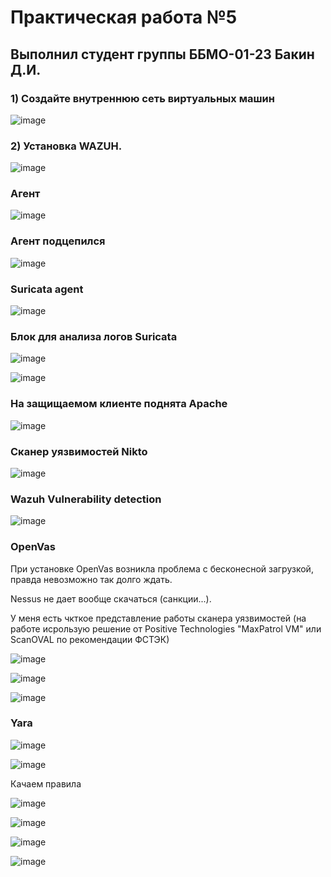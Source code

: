 # Практическая работа №5 
## Выполнил студент группы ББМО-01-23 Бакин Д.И.

### 1) Создайте внутреннюю сеть виртуальных машин
![image](https://github.com/user-attachments/assets/f71f8a00-ab91-4c3c-afa5-bad3e2dabd0d)

### 2) Установка WAZUH.
![image](https://github.com/user-attachments/assets/c6c821c6-e34a-4add-99ab-431b918ef47b)

### Агент
![image](https://github.com/user-attachments/assets/8f431b90-6421-42ee-9d25-b1c7c47bc23a)

### Агент подцепился
![image](https://github.com/user-attachments/assets/292d8808-ca30-4c8d-a67e-1d8afd81062f)

### Suricata agent
![image](https://github.com/user-attachments/assets/0ca27a38-b58e-49d9-8962-bc750d786251)

### Блок для анализа логов Suricata
![image](https://github.com/user-attachments/assets/aabe0aa1-cd3f-401c-9406-3661d8f742c1)

![image](https://github.com/user-attachments/assets/71855ea1-3e43-495c-831f-13917e063d3f)

### На защищаемом клиенте поднята Apache
![image](https://github.com/user-attachments/assets/68466ad4-cebe-4057-a49e-7b73fd089ce5)

### Сканер уязвимостей Nikto
![image](https://github.com/user-attachments/assets/e9cd348b-eb54-4e05-a03a-ac793da3becc)

###   Wazuh Vulnerability detection
![image](https://github.com/user-attachments/assets/a8e475f6-e8d8-45b2-b9c3-4e929da81513)

### OpenVas
При установке OpenVas возникла проблема с бесконесной загрузкой, правда невозможно так долго ждать.

Nessus не дает вообще скачаться (санкции...).

У меня есть чкткое представление работы сканера уязвимостей (на работе исрользую решение от Positive Technologies "MaxPatrol VM" или ScanOVAL по рекомендации ФСТЭК)

![image](https://github.com/user-attachments/assets/6c92b2d9-b9de-40c0-8317-2b75b745e132)

![image](https://github.com/user-attachments/assets/28ad2c65-2b61-45dc-b9c1-9ad61937ad77)

![image](https://github.com/user-attachments/assets/40717a39-fa9f-4fd4-a51b-9b86244d9d8a)

### Yara

![image](https://github.com/user-attachments/assets/ad7884b8-f129-49b8-ba0e-b2a883b9a2d1)

![image](https://github.com/user-attachments/assets/b929ced6-33a4-4e6d-9f3b-ed2996af1b03)

Качаем правила

![image](https://github.com/user-attachments/assets/78b94f51-6195-41ba-ac0e-c58d7a14fd7d)

![image](https://github.com/user-attachments/assets/e4fa71d6-0aab-4929-b9a7-2f4cb9375040)

![image](https://github.com/user-attachments/assets/7c487ad2-8723-4981-b9b2-a82c2d7d30da)

![image](https://github.com/user-attachments/assets/22ea11d5-31c1-427c-9874-3b8d6e71bbd2)






